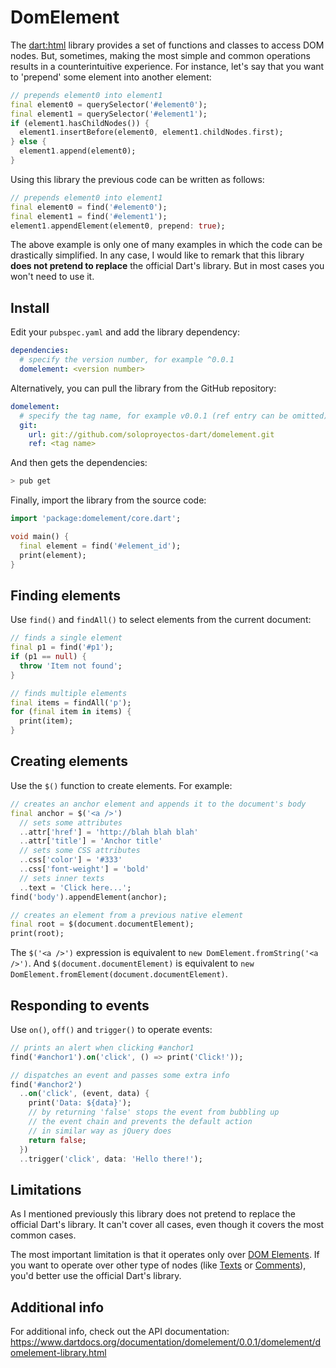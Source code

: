 # DomElement

The [dart:html](https://api.dartlang.org/stable/1.17.1/dart-html/dart-html-library.html) library provides a set of functions and classes to access DOM nodes. But, sometimes, making the most simple and common operations results in a counterintuitive experience. For instance, let's say that you want to 'prepend' some element into another element:

```dart
// prepends element0 into element1
final element0 = querySelector('#element0');
final element1 = querySelector('#element1');
if (element1.hasChildNodes()) {
  element1.insertBefore(element0, element1.childNodes.first);
} else {
  element1.append(element0);
}
```

Using this library the previous code can be written as follows:

```dart
// prepends element0 into element1
final element0 = find('#element0');
final element1 = find('#element1');
element1.appendElement(element0, prepend: true);
```
The above example is only one of many examples in which the code can be drastically simplified. In any case, I would like to remark that this library **does not pretend to replace** the official Dart's library. But in most cases you won't need to use it.

## Install

Edit your `pubspec.yaml` and add the library dependency:

```yaml
dependencies:
  # specify the version number, for example ^0.0.1
  domelement: <version number>
```

Alternatively, you can pull the library from the GitHub repository:
```yaml
domelement:
  # specify the tag name, for example v0.0.1 (ref entry can be omitted)
  git:
    url: git://github.com/soloproyectos-dart/domelement.git
    ref: <tag name>
```

And then gets the dependencies:

```bash
> pub get
```

Finally, import the library from the source code:

```dart
import 'package:domelement/core.dart';

void main() {
  final element = find('#element_id');
  print(element);
}
```

## Finding elements

Use `find()` and `findAll()` to select elements from the current document:

```dart
// finds a single element
final p1 = find('#p1');
if (p1 == null) {
  throw 'Item not found';
}

// finds multiple elements
final items = findAll('p');
for (final item in items) {
  print(item);
}
```

## Creating elements

Use the `$()` function to create elements. For example:

```dart
// creates an anchor element and appends it to the document's body
final anchor = $('<a />')
  // sets some attributes
  ..attr['href'] = 'http://blah blah blah'
  ..attr['title'] = 'Anchor title'
  // sets some CSS attributes
  ..css['color'] = '#333'
  ..css['font-weight'] = 'bold'
  // sets inner texts
  ..text = 'Click here...';
find('body').appendElement(anchor);

// creates an element from a previous native element
final root = $(document.documentElement);
print(root);
```

The `$('<a />')` expression is equivalent to `new DomElement.fromString('<a />')`. And `$(document.documentElement)` is equivalent to `new DomElement.fromElement(document.documentElement)`.

## Responding to events

Use `on()`, `off()` and `trigger()` to operate events:

```dart
// prints an alert when clicking #anchor1
find('#anchor1').on('click', () => print('Click!'));

// dispatches an event and passes some extra info
find('#anchor2')
  ..on('click', (event, data) {
    print('Data: ${data}');
    // by returning 'false' stops the event from bubbling up
    // the event chain and prevents the default action
    // in similar way as jQuery does
    return false;
  })
  ..trigger('click', data: 'Hello there!');
```

## Limitations

As I mentioned previously this library does not pretend to replace the official Dart's library. It can't cover all cases, even though it covers the most common cases.

The most important limitation is that it operates only over [DOM Elements](https://api.dartlang.org/stable/1.17.1/dart-html/Element-class.html). If you want to operate over other type of nodes (like [Texts](https://api.dartlang.org/stable/1.17.1/dart-html/Text-class.html) or [Comments](https://api.dartlang.org/stable/1.17.1/dart-html/Comment-class.html)), you'd better use the official Dart's library.

## Additional info

For additional info, check out the API documentation:  
https://www.dartdocs.org/documentation/domelement/0.0.1/domelement/domelement-library.html

